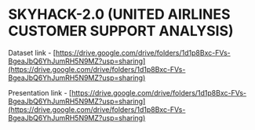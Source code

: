 # SKYHACK-2.0 (UNITED AIRLINES CUSTOMER SUPPORT ANALYSIS)

Dataset link - [https://drive.google.com/drive/folders/1d1p8Bxc-FVs-BgeaJbQ6YhJumRH5N9MZ?usp=sharing](https://drive.google.com/drive/folders/1d1p8Bxc-FVs-BgeaJbQ6YhJumRH5N9MZ?usp=sharing)

Presentation link - [https://drive.google.com/drive/folders/1d1p8Bxc-FVs-BgeaJbQ6YhJumRH5N9MZ?usp=sharing](https://drive.google.com/drive/folders/1d1p8Bxc-FVs-BgeaJbQ6YhJumRH5N9MZ?usp=sharing)

